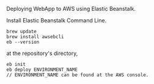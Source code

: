 
Deploying WebApp to AWS using Elastic Beanstalk.

Install Elastic Beanstalk Command Line.

```shell
brew update
brew install awsebcli
eb --version
```
at the repository's directory,
```
eb init
eb deploy ENVIRONMENT_NAME
// ENVIRONMENT_NAME can be found at the AWS console.
```


